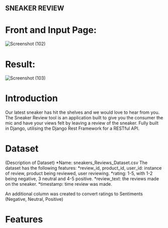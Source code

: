 ## SNEAKER REVIEW
# Front and Input Page:
![Screenshot (102)](https://github.com/stxrboi/202003490-sneaker-api/assets/73634482/e2c67e65-8cf9-451d-bf08-5f509452e074)
# Result:
![Screenshot (103)](https://github.com/stxrboi/202003490-sneaker-api/assets/73634482/5373a151-8517-4b8f-9ee9-051457596fba)
# Introduction
Our latest sneaker has hit the shelves and we would love to hear from you. The Sneaker Review tool is an application built to give you the consumer the mic and have your views felt by leaving a review of the sneaker. Fully built in Django, utilising the Django Rest Framework for a RESTful API. 

# Dataset
(Description of Dataset)
*Name: sneakers_Reviews_Dataset.csv
The dataset has the following features:
*review_id, product_id, user_id: instance of review, product being reviewed, user reviewing.
*rating: 1-5, with 1-2 being negative, 3 neutral and 4-5 positive.
*review_text: the reviews made on the sneaker.
*timestamp: time review was made.

An additional column was created to convert ratings to Sentiments (Negative, Neutral, Positive)

# Features
